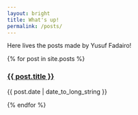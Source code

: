 ```yaml
---
layout: bright
title: What's up!
permalink: /posts/
---
```


Here lives the posts made by Yusuf Fadairo!

{% for post in site.posts %}
  <h3 class="link"><a class="link gray" href="{{ post.url }}">{{ post.title }}</a></h3>
  <p class="date">
    <span class="date">{{ post.date | date_to_long_string }}</span>
  </p>
{% endfor %}